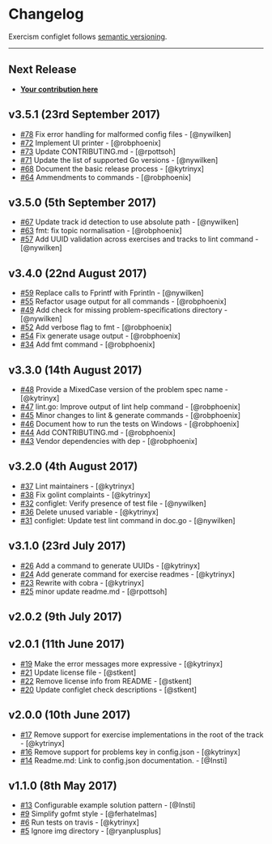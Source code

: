 # Changelog

Exercism configlet follows [semantic versioning](http://semver.org/).

----------------

## Next Release

* [**Your contribution here**](/CONTRIBUTING.md)

## v3.5.1 (23rd September 2017)

* [#78](https://github.com/exercism/configlet/pull/78) Fix error handling for malformed config files - [@nywilken]
* [#72](https://github.com/exercism/configlet/pull/72) Implement UI printer - [@robphoenix]
* [#73](https://github.com/exercism/configlet/pull/73) Update CONTRIBUTING.md - [@rpottsoh]
* [#71](https://github.com/exercism/configlet/pull/71) Update the list of supported Go versions - [@nywilken]
* [#68](https://github.com/exercism/configlet/pull/68) Document the basic release process - [@kytrinyx]
* [#64](https://github.com/exercism/configlet/pull/64) Ammendments to commands - [@robphoenix]

## v3.5.0 (5th September 2017)

* [#67](https://github.com/exercism/configlet/pull/67) Update track id detection to use absolute path - [@nywilken]
* [#63](https://github.com/exercism/configlet/pull/63) fmt: fix topic normalisation - [@robphoenix]
* [#57](https://github.com/exercism/configlet/pull/57) Add UUID validation across exercises and tracks to lint command - [@nywilken]

## v3.4.0 (22nd August 2017)

* [#59](https://github.com/exercism/configlet/pull/59) Replace calls to Fprintf with Fprintln - [@nywilken]
* [#55](https://github.com/exercism/configlet/pull/55) Refactor usage output for all commands - [@robphoenix]
* [#49](https://github.com/exercism/configlet/pull/49) Add check for missing problem-specifications directory - [@nywilken]
* [#52](https://github.com/exercism/configlet/pull/52) Add verbose flag to fmt - [@robphoenix]
* [#54](https://github.com/exercism/configlet/pull/54) Fix generate usage output - [@robphoenix]
* [#34](https://github.com/exercism/configlet/pull/34) Add fmt command - [@robphoenix]

## v3.3.0 (14th August 2017)

* [#48](https://github.com/exercism/configlet/pull/48) Provide a MixedCase version of the problem spec name - [@kytrinyx]
* [#47](https://github.com/exercism/configlet/pull/47) lint.go: Improve output of lint help command - [@robphoenix]
* [#45](https://github.com/exercism/configlet/pull/45) Minor changes to lint & generate commands - [@robphoenix]
* [#46](https://github.com/exercism/configlet/pull/46) Document how to run the tests on Windows - [@robphoenix]
* [#44](https://github.com/exercism/configlet/pull/44) Add CONTRIBUTING.md - [@robphoenix]
* [#43](https://github.com/exercism/configlet/pull/43) Vendor dependencies with dep - [@robphoenix]

## v3.2.0 (4th August 2017)

* [#37](https://github.com/exercism/configlet/pull/37) Lint maintainers - [@kytrinyx]
* [#38](https://github.com/exercism/configlet/pull/38) Fix golint complaints - [@kytrinyx]
* [#32](https://github.com/exercism/configlet/pull/32) configlet: Verify presence of test file - [@nywilken]
* [#36](https://github.com/exercism/configlet/pull/36) Delete unused variable - [@kytrinyx]
* [#31](https://github.com/exercism/configlet/pull/31) configlet: Update test lint command in doc.go - [@nywilken]

## v3.1.0 (23rd July 2017)

* [#26](https://github.com/exercism/configlet/pull/26) Add a command to generate UUIDs - [@kytrinyx]
* [#24](https://github.com/exercism/configlet/pull/24) Add generate command for exercise readmes - [@kytrinyx]
* [#23](https://github.com/exercism/configlet/pull/23) Rewrite with cobra - [@kytrinyx]
* [#25](https://github.com/exercism/configlet/pull/25) minor update readme.md - [@rpottsoh]

## v2.0.2 (9th July 2017)

## v2.0.1 (11th June 2017)

* [#19](https://github.com/exercism/configlet/pull/19) Make the error messages more expressive - [@kytrinyx]
* [#21](https://github.com/exercism/configlet/pull/21) Update license file - [@stkent]
* [#22](https://github.com/exercism/configlet/pull/22) Remove license info from README - [@stkent]
* [#20](https://github.com/exercism/configlet/pull/20) Update configlet check descriptions - [@stkent]

## v2.0.0 (10th June 2017)

* [#17](https://github.com/exercism/configlet/pull/17) Remove support for exercise implementations in the root of the track - [@kytrinyx]
* [#16](https://github.com/exercism/configlet/pull/16) Remove support for problems key in config.json - [@kytrinyx]
* [#14](https://github.com/exercism/configlet/pull/14) Readme.md: Link to config.json documentation. - [@Insti]

## v1.1.0 (8th May 2017)

* [#13](https://github.com/exercism/configlet/pull/13) Configurable example solution pattern - [@Insti]
* [#9](https://github.com/exercism/configlet/pull/9) Simplify gofmt style - [@ferhatelmas]
* [#6](https://github.com/exercism/configlet/pull/6) Run tests on travis - [@kytrinyx]
* [#5](https://github.com/exercism/configlet/pull/5) Ignore img directory - [@ryanplusplus]
